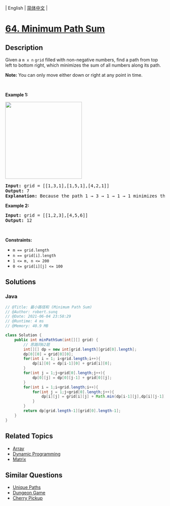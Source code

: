
| English | [简体中文](README.md) |

# [64. Minimum Path Sum](https://leetcode.cn//problems/minimum-path-sum/)

## Description

<p>Given a <code>m x n</code> <code>grid</code> filled with non-negative numbers, find a path from top left to bottom right, which minimizes the sum of all numbers along its path.</p>

<p><strong>Note:</strong> You can only move either down or right at any point in time.</p>

<p>&nbsp;</p>
<p><strong class="example">Example 1:</strong></p>
<img alt="" src="https://assets.leetcode.com/uploads/2020/11/05/minpath.jpg" style="width: 242px; height: 242px;" />
<pre>
<strong>Input:</strong> grid = [[1,3,1],[1,5,1],[4,2,1]]
<strong>Output:</strong> 7
<strong>Explanation:</strong> Because the path 1 &rarr; 3 &rarr; 1 &rarr; 1 &rarr; 1 minimizes the sum.
</pre>

<p><strong class="example">Example 2:</strong></p>

<pre>
<strong>Input:</strong> grid = [[1,2,3],[4,5,6]]
<strong>Output:</strong> 12
</pre>

<p>&nbsp;</p>
<p><strong>Constraints:</strong></p>

<ul>
	<li><code>m == grid.length</code></li>
	<li><code>n == grid[i].length</code></li>
	<li><code>1 &lt;= m, n &lt;= 200</code></li>
	<li><code>0 &lt;= grid[i][j] &lt;= 100</code></li>
</ul>


## Solutions


### Java

```Java
// @Title: 最小路径和 (Minimum Path Sum)
// @Author: robert.sunq
// @Date: 2021-06-04 23:58:29
// @Runtime: 4 ms
// @Memory: 40.9 MB

class Solution {
    public int minPathSum(int[][] grid) {
        // 思路同62题
        int[][] dp = new int[grid.length][grid[0].length];
        dp[0][0] = grid[0][0];
        for(int i = 1; i<grid.length;i++){
            dp[i][0] = dp[i-1][0] + grid[i][0];
        }
        for(int j = 1;j<grid[0].length;j++){
            dp[0][j] = dp[0][j-1] + grid[0][j];
        }
        for(int i = 1;i<grid.length;i++){
            for(int j = 1;j<grid[0].length;j++){
                dp[i][j] = grid[i][j] + Math.min(dp[i-1][j],dp[i][j-1]);
            }
        }
        return dp[grid.length-1][grid[0].length-1];
    }
}
```



## Related Topics

- [Array](https://leetcode.cn//tag/array)
- [Dynamic Programming](https://leetcode.cn//tag/dynamic-programming)
- [Matrix](https://leetcode.cn//tag/matrix)

## Similar Questions

- [Unique Paths](../unique-paths/README_EN.md)
- [Dungeon Game](../dungeon-game/README_EN.md)
- [Cherry Pickup](../cherry-pickup/README_EN.md)
